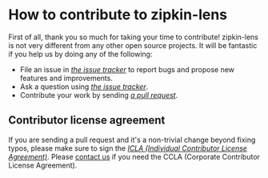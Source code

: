 # How to contribute to zipkin-lens

First of all, thank you so much for taking your time to contribute! zipkin-lens is not very different from any other open source projects. It will
be fantastic if you help us by doing any of the following:

- File an issue in *[the issue tracker](https://github.com/line/zipkin-lens/issues)*
  to report bugs and propose new features and improvements.
- Ask a question using *[the issue tracker](https://github.com/line/zipkin-lens/issues)*.
- Contribute your work by sending *[a pull request](https://github.com/line/zipkin-lens/pulls)*.

## Contributor license agreement

If you are sending a pull request and it's a non-trivial change beyond fixing
typos, please make sure to sign the *[ICLA (Individual Contributor License Agreement)](https://cla-assistant.io/line/zipkin-lens)*.
Please [contact us](mailto:dl_oss_dev@linecorp.com) if you need the CCLA (Corporate Contributor License Agreement).